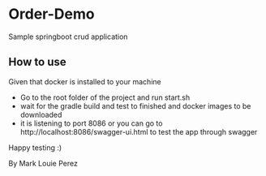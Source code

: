 # Order-Demo
Sample springboot crud application

## How to use

Given that docker is installed to your machine
- Go to the root folder of the project and run start.sh
- wait for the gradle build and test to finished and docker images to be downloaded
- it is listening to port 8086 or you can go to http://localhost:8086/swagger-ui.html to test the app through swagger

Happy testing :)

By Mark Louie Perez
